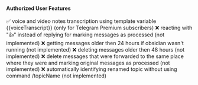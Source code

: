 #### Authorized User Features

✅ voice and video notes transcription using template variable {{voiceTranscript}} (only for Telegram Premium subscribers)
❌ reacting with "👍" instead of replying for marking messages as processed (not implemented)
❌ getting messages older then 24 hours if obsidian wasn't running (not implemented)
❌ deleting messages older then 48 hours (not implemented)
❌ delete messages that were forwarded to the same place where they were and marking original messages as processed (not implemented)
❌ automatically identifying renamed topic without using command /topicName (not implemented)